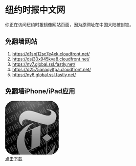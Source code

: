 <h1>纽约时报中文网</h1>
<p>你正在访问纽约时报镜像网站页面，因为原网址在中国大陆被封锁。</p>
<h2>免翻墙网站</h2>
<ol>
<li><a href="https://d1spj12sc7e4xk.cloudfront.net/" target="1">https://d1spj12sc7e4xk.cloudfront.net/</a></li>
<li><a href="https://dsj30x945kva8.cloudfront.net/" target="2">https://dsj30x945kva8.cloudfront.net/</a></li>
<li><a href="https://ny7.global.ssl.fastly.net/" target="3">https://ny7.global.ssl.fastly.net/</a></li>
<li><a href="https://d2575anaqyltpa.cloudfront.net/" target="4">https://d2575anaqyltpa.cloudfront.net/</a></li>
<li><a href="https://ny6.global.ssl.fastly.net/" target="5">https://ny6.global.ssl.fastly.net/</a></li>
</ol>
<h2>免翻墙iPhone/iPad应用</h2>
<p>
	<a href="https://itunes.apple.com/cn/app/niu-yue-shi-bao-zhong-wen-wang/id807498298?mt=8">
		<img src="icon175x175.jpeg" />
		<br/>点击下载
	</a>
</p>
